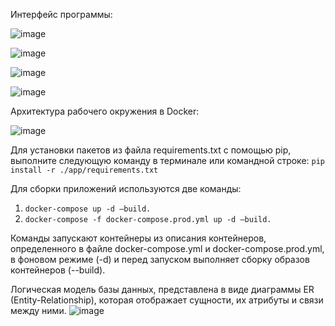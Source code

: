 Интерфейс программы:

![image](https://github.com/IgorMonchD/installed_programs/assets/113885516/d9676b59-adca-49ca-b208-4b9260fcd212)

![image](https://github.com/IgorMonchD/installed_programs/assets/113885516/9f5ce07c-d870-4ccd-9445-24805f8ddae2)

![image](https://github.com/IgorMonchD/installed_programs/assets/113885516/b49f74e3-79cc-4aec-9048-3ec7a2fb5ed1)

![image](https://github.com/IgorMonchD/installed_programs/assets/113885516/c40e583b-9666-4dc1-ac55-c1a24caee933)

Архитектура рабочего окружения в Docker:

![image](https://github.com/IgorMonchD/installed_programs/assets/113885516/34d89215-3333-4066-8b8f-8faf21f215bb)

Для установки пакетов из файла requirements.txt с помощью pip, выполните следующую команду в терминале или командной строке:
`pip install -r ./app/requirements.txt`

Для сборки приложений используются две команды:
1.	`docker-compose up -d –build.`
2.	`docker-compose -f docker-compose.prod.yml up -d –build.`

Команды запускают контейнеры из описания контейнеров, определенного в файле docker-compose.yml и docker-compose.prod.yml, в фоновом режиме (-d) и перед запуском выполняет сборку образов контейнеров (--build).


Логическая модель базы данных, представлена в виде диаграммы ER (Entity-Relationship), которая отображает сущности, их атрибуты и связи между ними.
![image](https://github.com/IgorMonchD/installed_programs/assets/113885516/64e55372-c609-4d16-bac2-13baca6c61ca)



